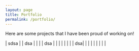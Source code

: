 ```yaml
---
layout: page
title: Portfolio
permalink: /portfolio/
---
```


Here are some projects that I have been proud of working on!

|   sdsa	|   	|   dsa	|   	|   	|
|   dsa	|   	|   	|   	|   	|
|   	|   	|   	dsa|   	|   	|
|   	|   	|   	|   	|   	|
